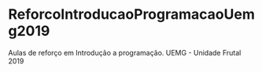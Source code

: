 # ReforcoIntroducaoProgramacaoUemg2019
Aulas de reforço em Introdução a programação. UEMG - Unidade Frutal 2019
